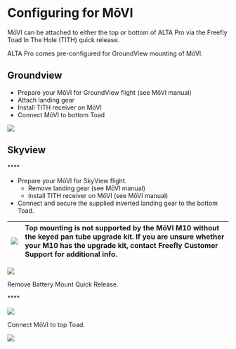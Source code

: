 # Configuring for MōVI



MōVI can be attached to either the top or bottom of ALTA Pro via the Freefly Toad In The Hole \(TITH\) quick release.

ALTA Pro comes pre-configured for GroundView mounting of MōVI.

## Groundview

* Prepare your MōVI for GroundView flight \(see MōVI manual\)
* Attach landing gear
* Install TITH receiver on MōVI
* Connect MōVI to bottom Toad



![](https://lh3.googleusercontent.com/_9SYSCy9Xx6-L5b3wyi91eKVH7MWL2W7TP_W0HBphtWvb5Vx0BvT_6Em989kDL_1gscdA-VF-mp36bgKuDXBIwd2Hl6GGZm1w28EqcML53TXJCMBgEjHkJI9b2ZSai6fPkUf_1h5)

## **Skyview**

\*\*\*\*

* Prepare your MōVI for SkyView flight.
  * Remove landing gear \(see MōVI manual\)
  * Install TITH receiver on MōVI \(see MōVI manual\)
* Connect and secure the supplied inverted landing gear to the bottom Toad.

| ![](https://lh4.googleusercontent.com/bPkNb0uGJf01_9S4NRCzx14N-NUHMfGqpk2GDZKvsHOC0TEqvbyeMwd1-JmoIqvsXpRd6iSvSVSkqcIvEsaytY1mq7DhdAcKUBaRYelz8pTcPy54V3ITJBf2mYm6kzjANyNLXB2S) | **Top mounting is not supported by the MōVI M10 without the keyed pan tube upgrade kit. If you are unsure whether your M10 has the upgrade kit, contact Freefly Customer Support for additional info.** |
| :--- | :--- |




![](https://lh6.googleusercontent.com/9N_bn39S5A6LwkVtLBR_SzbmLALy24sIDkc1qu_4JzEIzieEeC1Yhf70hOvqEIIOWlFf4MwZjWGZ7HT_014TtHf6jFikLtZrOLcp79jaBxhCMIE7HP5syCXan0WCsYMBVyMUvkH7)

Remove Battery Mount Quick Release.

\*\*\*\*

![](https://lh5.googleusercontent.com/Jpt5TDeebW-JDW3xWV7hXf3RpEzqPKu-o0Kig1EYn_OMGmNHmSNg2nQ5sE1UHaBJXe-PSBXIYZu3XHEI4dLntHjgw3d99A_088FG8-TS8KutT3_n59sP7UUn8Zs3N6Qrlf3O63yN)

Connect MōVI to top Toad.



![](https://lh5.googleusercontent.com/pO_vuvqAJZIWb5eOLt_yf3FCVXFMa7QQg3-wRyTNsgxmeb2jN1nDWZKcm4wghfMrqyWtSioK9mkVLcb5J05ZxPz8vvNOl5Hk7KnFmnjZMgMWI74VmEdO79nq23Klh0BvUSfdr7Fi)

